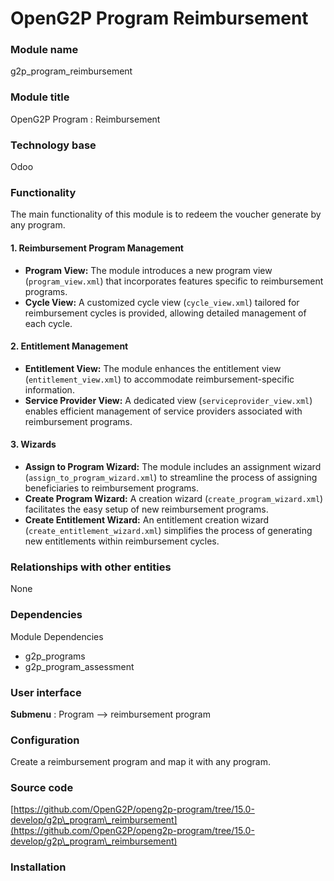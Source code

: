 # OpenG2P Program Reimbursement

### Module name

g2p\_program\_reimbursement

### Module title

OpenG2P Program : Reimbursement

### Technology base

Odoo

### Functionality

The main functionality of this module is to redeem the voucher generate by any program.

#### 1. Reimbursement Program Management

* **Program View:** The module introduces a new program view (`program_view.xml`) that incorporates features specific to reimbursement programs.
* **Cycle View:** A customized cycle view (`cycle_view.xml`) tailored for reimbursement cycles is provided, allowing detailed management of each cycle.

#### 2. Entitlement Management

* **Entitlement View:** The module enhances the entitlement view (`entitlement_view.xml`) to accommodate reimbursement-specific information.
* **Service Provider View:** A dedicated view (`serviceprovider_view.xml`) enables efficient management of service providers associated with reimbursement programs.

#### 3. Wizards

* **Assign to Program Wizard:** The module includes an assignment wizard (`assign_to_program_wizard.xml`) to streamline the process of assigning beneficiaries to reimbursement programs.
* **Create Program Wizard:** A creation wizard (`create_program_wizard.xml`) facilitates the easy setup of new reimbursement programs.
* **Create Entitlement Wizard:** An entitlement creation wizard (`create_entitlement_wizard.xml`) simplifies the process of generating new entitlements within reimbursement cycles.



### Relationships with other entities

None

### Dependencies

Module Dependencies

* g2p\_programs
* g2p\_program\_assessment

### User interface

**Submenu** : Program --> reimbursement program

### Configuration

Create a reimbursement program and map it with any program.

### Source code

[https://github.com/OpenG2P/openg2p-program/tree/15.0-develop/g2p\_program\_reimbursement](https://github.com/OpenG2P/openg2p-program/tree/15.0-develop/g2p\_program\_reimbursement)

### Installation
